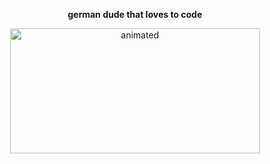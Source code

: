 <p align="center"><strong>german dude that loves to code</strong></p>

<p align="center">
  <img width="400" height="200" src="https://user-images.githubusercontent.com/107768845/174483031-b342041a-8a95-4fd1-83ba-8c2a7a7f53d9.gif" alt="animated" />
</p>


<p></p>
<p></p>
</p>
